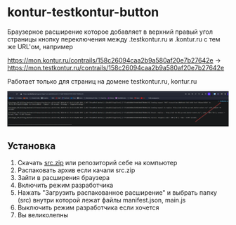 # kontur-testkontur-button

Браузерное расширение которое добавляет в верхний правый угол страницы кнопку переключения между .testkontur.ru и .kontur.ru с тем же URL'ом, например

https://mon.kontur.ru/contrails/158c26094caa2b9a580af20e7b27642e ->
https://mon.testkontur.ru/contrails/158c26094caa2b9a580af20e7b27642e

Работает только для страниц на домене testkontur.ru, kontur.ru

![Пример](example.png)

## Установка

1. Скачать [src.zip](https://github.com/Advitalitum/kontur-testkontur-button/releases/download/0.0.0.1/src.zip) или репозиторий себе на компьютер
2. Распаковать архив если качали src.zip
3. Зайти в расширения браузера
4. Включить режим разработчика
5. Нажать "Загрузить распакованное расширение" и выбрать папку (src) внутри которой лежат файлы manifest.json, main.js
6. Выключить режим разработчика если хочется
7. Вы великолепны
